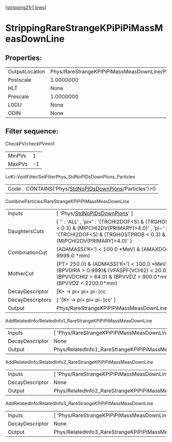 [[stripping21r1 lines]](./stripping21r1-index)

# StrippingRareStrangeKPiPiPiMassMeasDownLine

## Properties:

|                |                                                   |
|----------------|---------------------------------------------------|
| OutputLocation | Phys/RareStrangeKPiPiPiMassMeasDownLine/Particles |
| Postscale      | 1.0000000                                         |
| HLT            | None                                              |
| Prescale       | 1.0000000                                         |
| L0DU           | None                                              |
| ODIN           | None                                              |

## Filter sequence:

CheckPV/checkPVmin1

|        |     |
|--------|-----|
| MinPVs | 1   |
| MaxPVs | -1  |

LoKi::VoidFilter/SelFilterPhys_StdNoPIDsDownPions_Particles

|      |                                                                                                        |
|------|--------------------------------------------------------------------------------------------------------|
| Code | CONTAINS('Phys/[StdNoPIDsDownPions](./stripping21r1-commonparticles-stdnopidsdownpions)/Particles')\>0 |

CombineParticles/RareStrangeKPiPiPiMassMeasDownLine

|                  |                                                                                                                                                                            |
|------------------|----------------------------------------------------------------------------------------------------------------------------------------------------------------------------|
| Inputs           | [ 'Phys/[StdNoPIDsDownPions](./stripping21r1-commonparticles-stdnopidsdownpions)' ]                                                                                      |
| DaughtersCuts    | { '' : 'ALL' , 'pi+' : '(TRCHI2DOF\<5) & (TRGHOSTPROB \< 0.3) & (MIPCHI2DV(PRIMARY)\>4.0)' , 'pi-' : '(TRCHI2DOF\<5) & (TRGHOSTPROB \< 0.3) & (MIPCHI2DV(PRIMARY)\>4.0)' } |
| CombinationCut   | (ADAMASS('K+') \< 100.0 \*MeV) & (AMAXDOCA('')\< 9999.0 \*mm)                                                                                                              |
| MotherCut        | (PT\> 250.0) & (ADMASS('K+') \< 100.0 \*MeV) & (BPVDIRA \> 0.999)& (VFASPF(VCHI2) \< 20.0) & (BPVVDCHI2 \> 64.0) & (BPVVDZ \> 900.0\*mm) & (BPVVDZ \< 2200.0\*mm)          |
| DecayDescriptor  | [K+ -\> pi+ pi+ pi-]cc                                                                                                                                                   |
| DecayDescriptors | [ '[K+ -\> pi+ pi+ pi-]cc' ]                                                                                                                                           |
| Output           | Phys/RareStrangeKPiPiPiMassMeasDownLine/Particles                                                                                                                          |

AddRelatedInfo/RelatedInfo1_RareStrangeKPiPiPiMassMeasDownLine

|                 |                                                                |
|-----------------|----------------------------------------------------------------|
| Inputs          | [ 'Phys/RareStrangeKPiPiPiMassMeasDownLine' ]                |
| DecayDescriptor | None                                                           |
| Output          | Phys/RelatedInfo1_RareStrangeKPiPiPiMassMeasDownLine/Particles |

AddRelatedInfo/RelatedInfo2_RareStrangeKPiPiPiMassMeasDownLine

|                 |                                                                |
|-----------------|----------------------------------------------------------------|
| Inputs          | [ 'Phys/RareStrangeKPiPiPiMassMeasDownLine' ]                |
| DecayDescriptor | None                                                           |
| Output          | Phys/RelatedInfo2_RareStrangeKPiPiPiMassMeasDownLine/Particles |

AddRelatedInfo/RelatedInfo3_RareStrangeKPiPiPiMassMeasDownLine

|                 |                                                                |
|-----------------|----------------------------------------------------------------|
| Inputs          | [ 'Phys/RareStrangeKPiPiPiMassMeasDownLine' ]                |
| DecayDescriptor | None                                                           |
| Output          | Phys/RelatedInfo3_RareStrangeKPiPiPiMassMeasDownLine/Particles |
